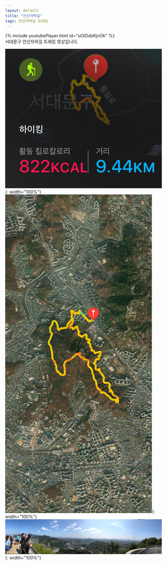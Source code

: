 ```yaml
---
layout: default
title: "안산자락길"
tags: 안산자락길 트레킹
---
```


{% include youtubePlayer.html id="uOIDxbKjnOk" %}
<br/>
서대문구 안산자락길 트레킹 영상입니다.

![산행정보](/images/2021-09-12-안산자락길/20210912_01.jpg){: width="100%"}<br/>
![산행루트](/images/2021-09-12-안산자락길/20210912_02.jpg){: width="100%"}<br/>
![산행사진](/images/2021-09-12-안산자락길/20210912_03.jpg){: width="100%"}<br/>
